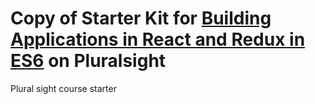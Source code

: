 # Copy of Starter Kit for [Building Applications in React and Redux in ES6](http://www.pluralsight.com/author/cory-house) on Pluralsight

Plural sight course starter

